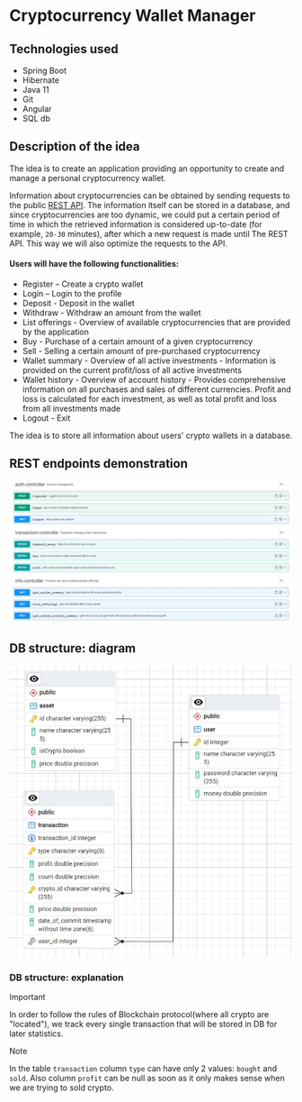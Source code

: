 # Cryptocurrency Wallet Manager

## Technologies used
* Spring Boot
* Hibernate
* Java 11
* Git
* Angular
* SQL db

## Description of the idea
The idea is to create an application providing an opportunity to create and manage a personal cryptocurrency wallet.

Information about cryptocurrencies can be obtained by sending requests to the public [REST API](https://www.coinapi.io/). The information itself can be stored in a database, and since cryptocurrencies are too dynamic, we could put a certain period of time in which the retrieved information is considered up-to-date (for example, ```20-30``` minutes), after which a new request is made until The REST API. This way we will also optimize the requests to the API.

#### Users will have the following functionalities:
- Register – Create a crypto wallet
- Login – Login to the profile
- Deposit - Deposit in the wallet
- Withdraw - Withdraw an amount from the wallet
- List offerings - Overview of available cryptocurrencies that are provided by the application
- Buy - Purchase of a certain amount of a given cryptocurrency
- Sell - Selling a certain amount of pre-purchased cryptocurrency
- Wallet summary - Overview of all active investments - Information is provided on the current profit/loss of all active investments
- Wallet history - Overview of account history - Provides comprehensive information on all purchases and sales of different currencies. Profit and loss is calculated for each investment, as well as total profit and loss from all investments made
- Logout - Exit

The idea is to store all information about users' crypto wallets in a database.

## REST endpoints demonstration
![REST endpoints](./img/REST%20structure.jpg)

## DB structure: diagram
![DB structure](./img/DB%20structure.jpg)

### DB structure: explanation
> [!IMPORTANT]
> In order to follow the rules of Blockchain protocol(where all crypto are "located"), we track every single transaction that will be stored in DB for later statistics.

> [!NOTE]
> In the table ```transaction``` column ```type``` can have only 2 values: ```bought``` and ```sold```. Also column ```profit``` can be null as soon as it only makes sense when we are trying to sold crypto.
